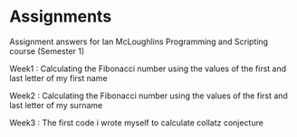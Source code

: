 # Assignments
Assignment answers for Ian McLoughlins Programming and Scripting course (Semester 1)

Week1 : Calculating the Fibonacci number using the values of the first and last letter of my first name

Week2 : Calculating the Fibonacci number using the values of the first and last letter of my surname

Week3 : The first code i wrote myself to calculate collatz conjecture
